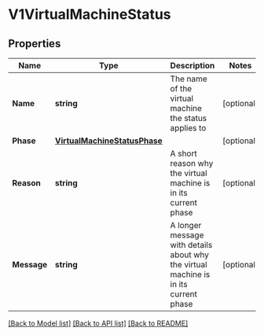 # V1VirtualMachineStatus

## Properties

Name | Type | Description | Notes
------------ | ------------- | ------------- | -------------
**Name** | **string** | The name of the virtual machine the status applies to | [optional] 
**Phase** | [**VirtualMachineStatusPhase**](VirtualMachineStatusPhase.md) |  | [optional] 
**Reason** | **string** | A short reason why the virtual machine is in its current phase | [optional] 
**Message** | **string** | A longer message with details about why the virtual machine is in its current phase | [optional] 

[[Back to Model list]](../README.md#documentation-for-models) [[Back to API list]](../README.md#documentation-for-api-endpoints) [[Back to README]](../README.md)


